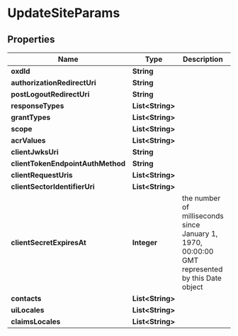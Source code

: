 
# UpdateSiteParams

## Properties
Name | Type | Description | Notes
------------ | ------------- | ------------- | -------------
**oxdId** | **String** |  | 
**authorizationRedirectUri** | **String** |  |  [optional]
**postLogoutRedirectUri** | **String** |  |  [optional]
**responseTypes** | **List&lt;String&gt;** |  |  [optional]
**grantTypes** | **List&lt;String&gt;** |  |  [optional]
**scope** | **List&lt;String&gt;** |  |  [optional]
**acrValues** | **List&lt;String&gt;** |  |  [optional]
**clientJwksUri** | **String** |  |  [optional]
**clientTokenEndpointAuthMethod** | **String** |  |  [optional]
**clientRequestUris** | **List&lt;String&gt;** |  |  [optional]
**clientSectorIdentifierUri** | **List&lt;String&gt;** |  |  [optional]
**clientSecretExpiresAt** | **Integer** | the number of milliseconds since January 1, 1970, 00:00:00 GMT represented by this Date object |  [optional]
**contacts** | **List&lt;String&gt;** |  |  [optional]
**uiLocales** | **List&lt;String&gt;** |  |  [optional]
**claimsLocales** | **List&lt;String&gt;** |  |  [optional]



